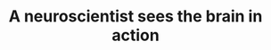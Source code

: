 ---
title: "A neuroscientist sees the brain in action"
project_id: 
conf_date: 2009-04-06
conference_id: ""
presenters:
   - peter_bandettini
summary: "<p>Sligo Creek Elementary School</p>"
file: /assets/presentations/T235.ppt
filename: T235.ppt
layout: presentation
---